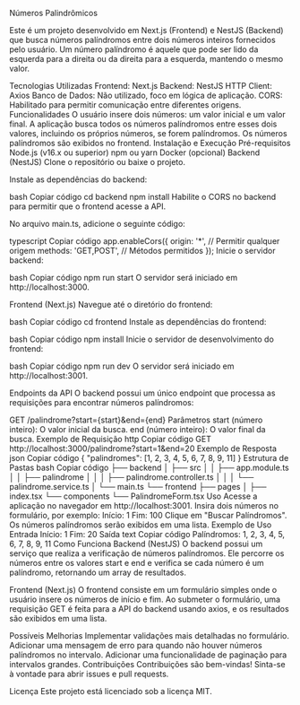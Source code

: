 Números Palindrômicos

Este é um projeto desenvolvido em Next.js (Frontend) e NestJS (Backend) que busca números palíndromos entre dois números inteiros fornecidos pelo usuário. Um número palíndromo é aquele que pode ser lido da esquerda para a direita ou da direita para a esquerda, mantendo o mesmo valor.

Tecnologias Utilizadas
Frontend: Next.js
Backend: NestJS
HTTP Client: Axios
Banco de Dados: Não utilizado, foco em lógica de aplicação.
CORS: Habilitado para permitir comunicação entre diferentes origens.
Funcionalidades
O usuário insere dois números: um valor inicial e um valor final.
A aplicação busca todos os números palíndromos entre esses dois valores, incluindo os próprios números, se forem palíndromos.
Os números palíndromos são exibidos no frontend.
Instalação e Execução
Pré-requisitos
Node.js (v16.x ou superior)
npm ou yarn
Docker (opcional)
Backend (NestJS)
Clone o repositório ou baixe o projeto.

Instale as dependências do backend:

bash
Copiar código
cd backend
npm install
Habilite o CORS no backend para permitir que o frontend acesse a API.

No arquivo main.ts, adicione o seguinte código:

typescript
Copiar código
app.enableCors({
  origin: '*', // Permitir qualquer origem
  methods: 'GET,POST', // Métodos permitidos
});
Inicie o servidor backend:

bash
Copiar código
npm run start
O servidor será iniciado em http://localhost:3000.

Frontend (Next.js)
Navegue até o diretório do frontend:

bash
Copiar código
cd frontend
Instale as dependências do frontend:

bash
Copiar código
npm install
Inicie o servidor de desenvolvimento do frontend:

bash
Copiar código
npm run dev
O servidor será iniciado em http://localhost:3001.

Endpoints da API
O backend possui um único endpoint que processa as requisições para encontrar números palíndromos:

GET /palindrome?start={start}&end={end}
Parâmetros
start (número inteiro): O valor inicial da busca.
end (número inteiro): O valor final da busca.
Exemplo de Requisição
http
Copiar código
GET http://localhost:3000/palindrome?start=1&end=20
Exemplo de Resposta
json
Copiar código
{
  "palindromes": [1, 2, 3, 4, 5, 6, 7, 8, 9, 11]
}
Estrutura de Pastas
bash
Copiar código
├── backend
│   ├── src
│   │   ├── app.module.ts
│   │   ├── palindrome
│   │   │   ├── palindrome.controller.ts
│   │   │   └── palindrome.service.ts
│   └── main.ts
└── frontend
    ├── pages
    │   ├── index.tsx
    └── components
        └── PalindromeForm.tsx
Uso
Acesse a aplicação no navegador em http://localhost:3001.
Insira dois números no formulário, por exemplo:
Início: 1
Fim: 100
Clique em "Buscar Palíndromos".
Os números palíndromos serão exibidos em uma lista.
Exemplo de Uso
Entrada
Início: 1
Fim: 20
Saída
text
Copiar código
Palíndromos: 1, 2, 3, 4, 5, 6, 7, 8, 9, 11
Como Funciona
Backend (NestJS)
O backend possui um serviço que realiza a verificação de números palíndromos. Ele percorre os números entre os valores start e end e verifica se cada número é um palíndromo, retornando um array de resultados.

Frontend (Next.js)
O frontend consiste em um formulário simples onde o usuário insere os números de início e fim. Ao submeter o formulário, uma requisição GET é feita para a API do backend usando axios, e os resultados são exibidos em uma lista.

Possíveis Melhorias
Implementar validações mais detalhadas no formulário.
Adicionar uma mensagem de erro para quando não houver números palíndromos no intervalo.
Adicionar uma funcionalidade de paginação para intervalos grandes.
Contribuições
Contribuições são bem-vindas! Sinta-se à vontade para abrir issues e pull requests.

Licença
Este projeto está licenciado sob a licença MIT.
